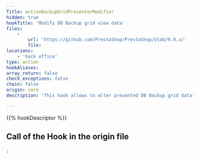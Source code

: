 ```yaml
---
Title: actionBackupGridPresenterModifier
hidden: true
hookTitle: 'Modify DB Backup grid view data'
files:
    -
        url: 'https://github.com/PrestaShop/PrestaShop/blob/9.0.x/'
        file: 
locations:
    - 'back office'
type: action
hookAliases: 
array_return: false
check_exceptions: false
chain: false
origin: core
description: 'This hook allows to alter presented DB Backup grid data'

---
```


{{% hookDescriptor %}}

## Call of the Hook in the origin file

```php
;
```
